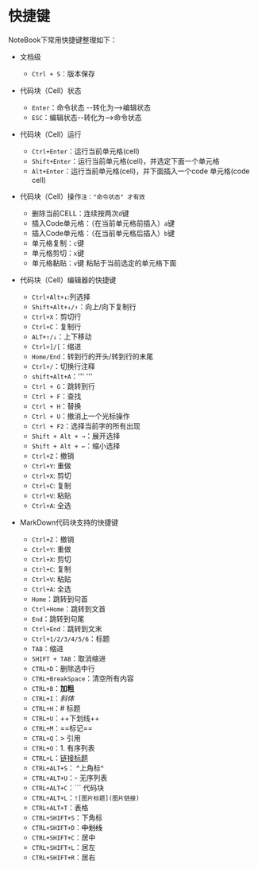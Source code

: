 # 快捷键

NoteBook下常用快捷键整理如下：

* 文档级
  * `Ctrl + S`：版本保存
  

* 代码块（Cell）状态
  * `Enter`：命令状态 --转化为--&gt;编辑状态
  * `ESC`：编辑状态--转化为--&gt;命令状态
  
  
* 代码块（Cell）运行
  * `Ctrl+Enter`：运行当前单元格(cell) 
  * `Shift+Enter`：运行当前单元格(cell)，并选定下面一个单元格 
  * `Alt+Enter`：运行当前单元格(cell)，并下面插入一个code 单元格(code cell) 
  

* 代码块（Cell）操作`注："命令状态" 才有效`
  * 删除当前CELL：连续按两次`d`键
  * 插入Code单元格：（在当前单元格前插入）`a`键
  * 插入Code单元格：（在当前单元格后插入）`b`键
  * 单元格复制：`c`键
  * 单元格剪切：`x`键
  * 单元格黏贴：`v`键 粘贴于当前选定的单元格下面

* 代码块（Cell）编辑器的快捷键
  * `Ctrl+Alt+↓`:列选择
  * `Shift+Alt+↓/↑`：向上/向下复制行
  * `Ctrl+X`：剪切行
  * `Ctrl+C`：复制行
  * `ALT+↑/↓`：上下移动
  * `Ctrl+]/[`：缩进
  * `Home/End`：转到行的开头/转到行的末尾
  * `Ctrl+/`：切换行注释
  * `shift+Alt+A`：''' '''
  * `Ctrl + G`：跳转到行
  * `Ctrl + F`：查找
  * `Ctrl + H`：替换
  * `Ctrl + U`：撤消上一个光标操作
  * `Ctrl + F2`：选择当前字的所有出现
  * `Shift + Alt + →`：展开选择
  * `Shift + Alt + ←`：缩小选择
  * `Ctrl+Z`：撤销
  * `Ctrl+Y`: 重做
  * `Ctrl+X`: 剪切
  * `Ctrl+C`: 复制
  * `Ctrl+V`: 粘贴
  * `Ctrl+A`: 全选


* MarkDown代码块支持的快捷键
  
  * `Ctrl+Z`：撤销
  * `Ctrl+Y`: 重做
  * `Ctrl+X`: 剪切
  * `Ctrl+C`: 复制
  * `Ctrl+V`: 粘贴
  * `Ctrl+A`: 全选
  * `Home`：跳转到句首
  * `Ctrl+Home`：跳转到文首
  * `End`：跳转到句尾
  * `Ctrl+End`：跳转到文末
  * `Ctrl+1/2/3/4/5/6`：标题      
  * `TAB`：缩进
  * `SHIFT + TAB`：取消缩进
  * `CTRL+D`：删除选中行
  * `CTRL+BreakSpace`：清空所有内容
  * `CTRL+B`：**加粗**
  * `CTRL+I`：*斜体*
  * `CTRL+H`：# 标题
  * `CTRL+U`：++下划线++
  * `CTRL+M`：==标记==
  * `CTRL+Q`：> 引用
  * `CTRL+O`：1. 有序列表
  * `CTRL+L`：[链接标题](链接地址)
  * `CTRL+ALT+S`：	^上角标^
  * `CTRL+ALT+U`：- 无序列表
  * `CTRL+ALT+C`：``` 代码块
  * `CTRL+ALT+L`：`![图片标题](图片链接)`
  * `CTRL+ALT+T`：表格
  * `CTRL+SHIFT+S`：下角标
  * `CTRL+SHIFT+D`：~~中划线~~
  * `CTRL+SHIFT+C`：居中
  * `CTRL+SHIFT+L`：居左
  * `CTRL+SHIFT+R`：居右


